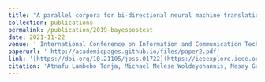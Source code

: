 ```yaml
---
title: "A parallel corpora for bi-directional neural machine translation for low resourced ethiopian languages"
collection: publications
permalink: /publication/2019-bayespostest
date: 2021-11-22
venue: ' International Conference on Information and Communication Technology for Development for Africa (ICT4DA)'
paperurl: ' http://academicpages.github.io/files/paper2.pdf'
link: '[https://doi.org/10.21105/joss.01722](https://ieeexplore.ieee.org/abstract/document/9672230)'
citation: 'Atnafu Lambebo Tonja, Michael Melese Woldeyohannis, Mesay Gemeda Yigezu. 2021. &quot;A parallel corpora for bi-directional neural machine translation for low resourced ethiopian languages.&quot; <i> International Conference on Information and Communication Technology for Development for Africa (ICT4DA)</i>'
---
```


